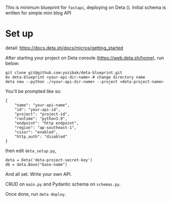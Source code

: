 
This is minimum blueprint for `fastapi`, deploying on Deta ().
Initial schema is written for simple mini blog API

# Set up

detail: https://docs.deta.sh/docs/micros/getting_started

After starting your project on Deta console (https://web.deta.sh/home), run below:

```
git clone git@github.com:yozibak/deta-blueprint.git
mv deta-blueprint <your-api-dir-name> # change directory name
deta new --python ./<your-api-dir-name> --project <deta-project-name> 
```

You'll be prompted like so:

```
{
	"name": "your-api-name",
	"id": "your-api-id",
	"project": "project-id",
	"runtime": "python3.9",
	"endpoint": "http endpoint",
	"region": "ap-southeast-1",
	"visor": "enabled",
	"http_auth": "disabled"
}
```

then edit `deta_setup.py`,

```
deta = Deta('deta-project-secret-key')
db = deta.Base("base-name")
```

And all set. Write your own API.

CRUD on `main.py` and Pydantic schema on `schemas.py`.

Once done, run `deta deploy`.
